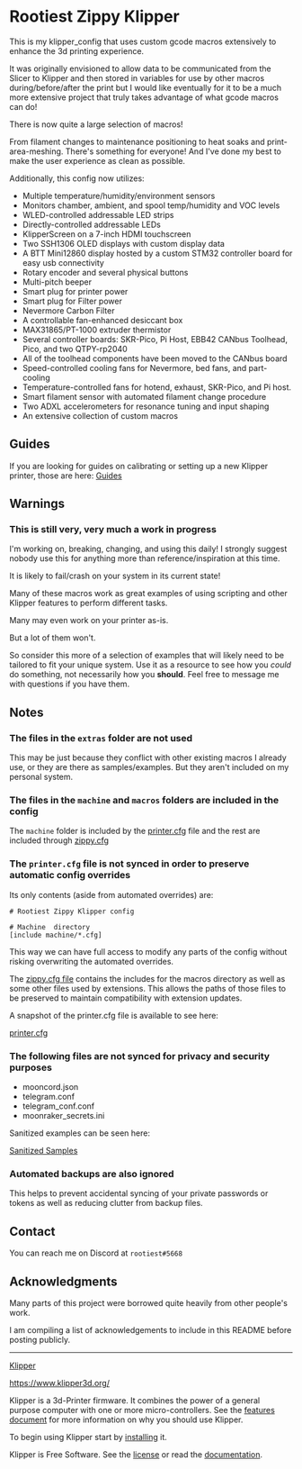 <!--
 Copyright (C) 2022 Chris Laprade (chris@rootiest.com)
 
 This file is part of zippy_config.
 
 zippy_config is free software: you can redistribute it and/or modify
 it under the terms of the GNU General Public License as published by
 the Free Software Foundation, either version 3 of the License, or
 (at your option) any later version.
 
 zippy_config is distributed in the hope that it will be useful,
 but WITHOUT ANY WARRANTY; without even the implied warranty of
 MERCHANTABILITY or FITNESS FOR A PARTICULAR PURPOSE.  See the
 GNU General Public License for more details.
 
 You should have received a copy of the GNU General Public License
 along with zippy_config.  If not, see <http://www.gnu.org/licenses/>.
-->

# Rootiest Zippy Klipper

This is my klipper_config that uses custom gcode macros extensively to enhance the 3d printing experience.

It was originally envisioned to allow data to be communicated from the Slicer to Klipper and then stored in variables for use by other macros during/before/after the print but I would like eventually for it to be a much more extensive project that truly takes advantage of what gcode macros can do!

There is now quite a large selection of macros!

From filament changes to maintenance positioning to heat soaks and print-area-meshing. There's something for everyone! And I've done my best to make the user experience as clean as possible.

Additionally, this config now utilizes:

- Multiple temperature/humidity/environment sensors
- Monitors chamber, ambient, and spool temp/humidity and VOC levels
- WLED-controlled addressable LED strips
- Directly-controlled addressable LEDs
- KlipperScreen on a 7-inch HDMI touchscreen
- Two SSH1306 OLED displays with custom display data
- A BTT Mini12860 display hosted by a custom STM32 controller board for easy usb connectivity
- Rotary encoder and several physical buttons
- Multi-pitch beeper
- Smart plug for printer power
- Smart plug for Filter power
- Nevermore Carbon Filter
- A controllable fan-enhanced desiccant box
- MAX31865/PT-1000 extruder thermistor
- Several controller boards: SKR-Pico, Pi Host, EBB42 CANbus Toolhead, Pico, and two QTPY-rp2040
- All of the toolhead components have been moved to the CANbus board
- Speed-controlled cooling fans for Nevermore, bed fans, and part-cooling
- Temperature-controlled fans for hotend, exhaust, SKR-Pico, and Pi host.
- Smart filament sensor with automated filament change procedure
- Two ADXL accelerometers for resonance tuning and input shaping
- An extensive collection of custom macros

## Guides

If you are looking for guides on calibrating or setting up a new Klipper printer, those are here: [Guides](guides/README.md)

## Warnings

### This is still very, very much a work in progress

I'm working on, breaking, changing, and using this daily! I strongly suggest nobody use this for anything more than reference/inspiration at this time.

It is likely to fail/crash on your system in its current state!

Many of these macros work as great examples of using scripting and other Klipper features to perform different tasks. 

Many may even work on your printer as-is. 

But a lot of them won't. 

So consider this more of a selection of examples that will likely need to be tailored to fit your unique system. Use it as a resource to see how you *could* do something, not necessarily how you **should**. Feel free to message me with questions if you have them.

## Notes

### The files in the `extras` folder are **not used**

This may be just because they conflict with other existing macros I already use, or they are there as samples/examples. But they aren't included on my personal system.

### The files in the `machine` and `macros` folders are included in the config

The `machine` folder is included by the [printer.cfg](extras/samples/printer.cfg) file and the rest are included through [zippy.cfg](machine/zippy.cfg)

### The `printer.cfg` file is not synced in order to preserve automatic config overrides

Its only contents (aside from automated overrides) are:

    # Rootiest Zippy Klipper config
    
    # Machine  directory
    [include machine/*.cfg]

This way we can have full access to modify any parts of the config without risking overwriting the automated overrides.

The [zippy.cfg file](machine/zippy.cfg) contains the includes for the macros directory as well as some other files used by extensions. This allows the paths of those files to be preserved to maintain compatibility with extension updates.

A snapshot of the printer.cfg file is available to see here:

[printer.cfg](extras/samples/printer.cfg)

### The following files are not synced for privacy and security purposes

- mooncord.json
- telegram.conf
- telegram_conf.conf
- moonraker_secrets.ini

Sanitized examples can be seen here:

[Sanitized Samples](extras/samples/README)

### Automated backups are also ignored

This helps to prevent accidental syncing of your private passwords or tokens as well as reducing clutter from backup files.

## Contact

You can reach me on Discord at `rootiest#5668`

## Acknowledgments

Many parts of this project were borrowed quite heavily from other people's work.

I am compiling a list of acknowledgements to include in this README before posting publicly.

---

[Klipper](https://www.klipper3d.org/)

<https://www.klipper3d.org/>

Klipper is a 3d-Printer firmware. It combines the power of a general
purpose computer with one or more micro-controllers. See the
[features document](https://www.klipper3d.org/Features.html) for more
information on why you should use Klipper.

To begin using Klipper start by
[installing](https://www.klipper3d.org/Installation.html) it.

Klipper is Free Software. See the [license](COPYING) or read the
[documentation](https://www.klipper3d.org/Overview.html).

